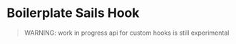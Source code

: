 Boilerplate Sails Hook
================

> WARNING: work in progress
> api for custom hooks is still experimental
